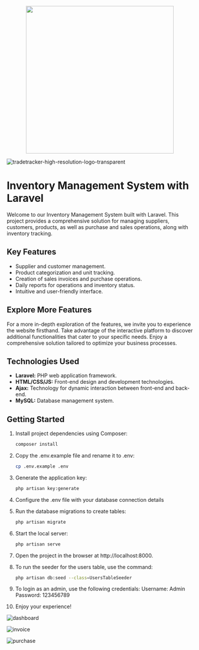 <p align="center"><a href="https://laravel.com" target="_blank"><img src="https://raw.githubusercontent.com/laravel/art/master/logo-lockup/5%20SVG/2%20CMYK/1%20Full%20Color/laravel-logolockup-cmyk-red.svg" width="400"></a></p>

![tradetracker-high-resolution-logo-transparent](https://github.com/HebaElshamy/TradeTracker/assets/46092804/30e7447c-a364-405d-893e-e393a132e314)


# Inventory Management System with Laravel

Welcome to our Inventory Management System built with Laravel. This project provides a comprehensive solution for managing suppliers, customers, products, as well as purchase and sales operations, along with inventory tracking.

## Key Features

- Supplier and customer management.
- Product categorization and unit tracking.
- Creation of sales invoices and purchase operations.
- Daily reports for operations and inventory status.
- Intuitive and user-friendly interface.
## Explore More Features
For a more in-depth exploration of the features, we invite you to experience the website firsthand. Take advantage of the interactive platform to discover additional functionalities that cater to your specific needs. Enjoy a comprehensive solution tailored to optimize your business processes.  



## Technologies Used

- **Laravel:** PHP web application framework.
- **HTML/CSS/JS:** Front-end design and development technologies.
- **Ajax:** Technology for dynamic interaction between front-end and back-end.
- **MySQL:** Database management system.

## Getting Started

1. Install project dependencies using Composer:

   ```bash
   composer install
2. Copy the .env.example file and rename it to .env:
    ```bash
    cp .env.example .env
3. Generate the application key:
    ```bash
    php artisan key:generate
4. Configure the .env file with your database connection details
5. Run the database migrations to create tables:
    ```bash
    php artisan migrate
6. Start the local server:
    ```bash
    php artisan serve
7. Open the project in the browser at http://localhost:8000.
8. To run the seeder for the users table, use the command:
    ```bash
    php artisan db:seed --class=UsersTableSeeder
9. To login as an admin, use the following credentials:
    Username: Admin
    Password: 123456789
10. Enjoy your experience!
    
![dashboard](https://github.com/HebaElshamy/TradeTracker/assets/46092804/29c41a07-55fc-4b22-ad37-ba87a5114a3c)

![invoice](https://github.com/HebaElshamy/TradeTracker/assets/46092804/7f3af888-ef95-4d96-98fd-76ed26981c6a)

![purchase](https://github.com/HebaElshamy/TradeTracker/assets/46092804/746f2871-553d-4acd-8e35-84d4388e9e37)

